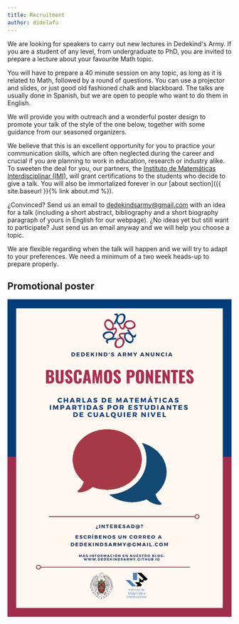 ```yaml
---
title: Recruitment
author: didelafu
---
```


We are looking for speakers to carry out new lectures in Dedekind's Army. If you are a student of any level, from undergraduate to PhD, you are invited to prepare a lecture about your favourite Math topic.

You will have to prepare a 40 minute session on any topic, as long as it is related to Math, followed by a round of questions. You can use a projector and slides, or just good old fashioned chalk and blackboard. The talks are usually done in Spanish, but we are open to people who want to do them in English.

We will provide you with outreach and a wonderful poster design to promote your talk of the style of the one below, together with some guidance from our seasoned organizers.

We believe that this is an excellent opportunity for you to practice your communication skills, which are often neglected during the career and crucial if you are planning to work in education, research or industry alike. To sweeten the deal for you, our partners, the [Instituto de Matemáticas Interdisciplinar (IMI)](http://www.mat.ucm.es/imi/), will grant certifications to the students who decide to give a talk. You will also be immortalized forever in our [about section]({{ site.baseurl }}{% link about.md %}).

¿Convinced? Send us an email to [dedekindsarmy@gmail.com](mailto:dedekindsarmy@gmail.com) with an idea for a talk (including a short abstract, bibliography and a short biography paragraph of yours in English for our webpage). ¿No ideas yet but still want to participate? Just send us an email anyway and we will help you choose a topic.

We are flexible regarding when the talk will happen and we will try to adapt to your preferences. We need a minimum of a two week heads-up to prepare properly.

## Promotional poster
<img src="/images/posters/Dedekind's Army - Recruitment.png" alt="Poster" style="width: 750px;"/> 
